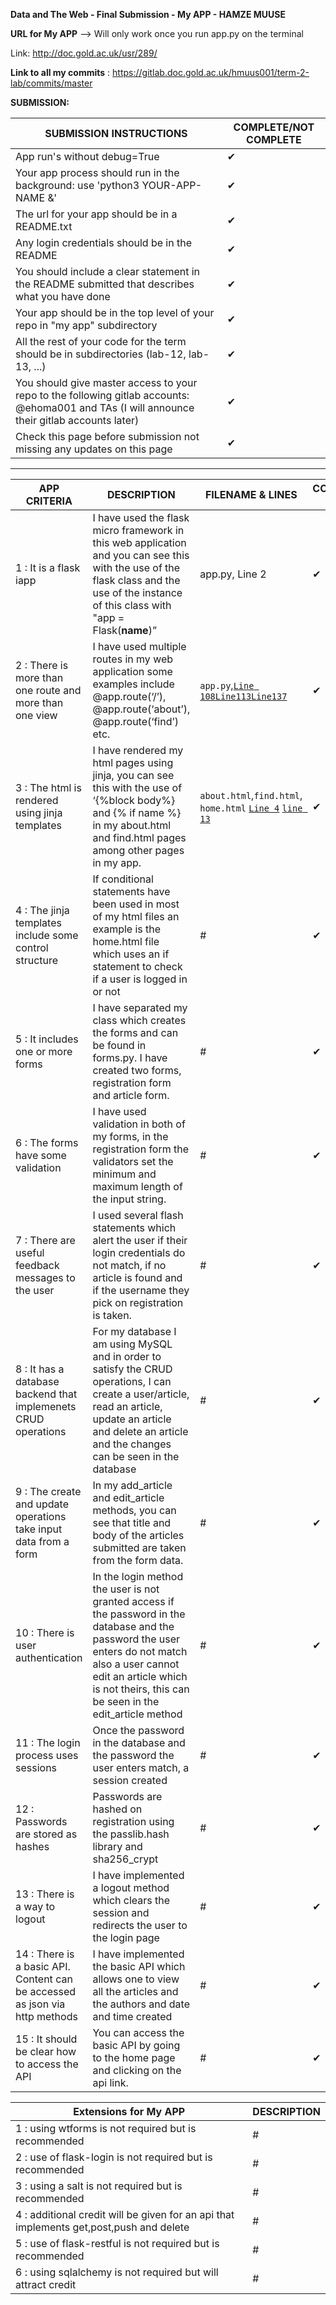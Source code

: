 **Data and The Web - Final Submission - My APP - HAMZE MUUSE**

**URL for My APP** 
--> Will only work once you run app.py on the terminal

Link: http://doc.gold.ac.uk/usr/289/

**Link to all my commits** : https://gitlab.doc.gold.ac.uk/hmuus001/term-2-lab/commits/master

**SUBMISSION:**
 
| **SUBMISSION INSTRUCTIONS** | **COMPLETE/NOT COMPLETE** |
| --- | --- |
| App run's without debug=True |  ✔ |
| Your app process should run in the background: use 'python3 YOUR-APP-NAME &' | ✔ |
| The url for your app should be in a README.txt | ✔ |
| Any login credentials should be in the README | ✔ |
| You should include a clear statement in the README submitted that describes what you have done | ✔ |
| Your app should be in the top level of your repo in "my app" subdirectory | ✔ |
| All the rest of your code for the term should be in subdirectories (lab-12, lab-13, ...) | ✔ |
| You should give master access to your repo to the following gitlab accounts: @ehoma001 and TAs (I will announce their gitlab accounts later) | ✔ |
| Check this page before submission not missing any updates on this page |  ✔  |

________________________


| APP CRITERIA | DESCRIPTION | FILENAME & LINES | COMPLETE/NOT COMPLETE |
| --- | --- | ---- |-|
| 1 : It is a flask iapp |I have used the flask micro framework in this web application and you can see this with the use of the flask class and the use of the instance of this class with "app = Flask(__name__)”|app.py, Line 2|✔|
| 2 : There is more than one route and more than one view |I have used multiple routes in my web application some examples include @app.route(‘/’), @app.route(‘about’), @app.route(‘find’) etc.|`app.py`,[`Line 108`](https://gitlab.doc.gold.ac.uk/hmuus001/term-2-lab/blob/master/supportNewApp/app.py#L108)[`Line113`](https://gitlab.doc.gold.ac.uk/hmuus001/term-2-lab/blob/master/supportNewApp/app.py#L113)[`Line137`](https://gitlab.doc.gold.ac.uk/hmuus001/term-2-lab/blob/master/supportNewApp/app.py#L137)|✔|
| 3 : The html is rendered using jinja templates|I have rendered my html pages using jinja, you can see this with the use of ‘{%block body%} and {% if name %} in my about.html and find.html pages among other pages in my app. |`about.html`,`find.html`, `home.html` [`Line 4`](https://gitlab.doc.gold.ac.uk/hmuus001/term-2-lab/blob/master/supportNewApp/templates/home.html#L4) [`line 13`](https://gitlab.doc.gold.ac.uk/hmuus001/term-2-lab/blob/master/supportNewApp/templates/find.html#L13)|✔|
| 4 : The jinja templates include some control structure|If conditional statements have been used in most of my html files an example is the home.html file which uses an if statement to check if a user is logged in or not|#|✔|
| 5 : It includes one or more forms|I have separated my class which creates the forms and can be found in forms.py. I have created two forms, registration form and article form. |#|✔|
| 6 : The forms have some validation|I have used validation in both of my forms, in the registration form the validators set the minimum and maximum length of the input string. |#|✔|
| 7 : There are useful feedback messages to the user|I used several flash statements which alert the user if their login credentials do not match, if no article is found and if the username they pick on registration is taken. |#|✔|
| 8 : It has a database backend that implemenets CRUD operations|For my database I am using MySQL and in order to satisfy the CRUD operations, I can create a user/article, read an article, update an article and delete an article and the changes can be seen in the database|#|✔|
| 9 : The create and update operations take input data from a form|In my add_article and edit_article methods, you can see that title and body of the articles submitted are taken from the form data.|#|✔|
| 10 : There is user authentication|In the login method the user is not granted access if the password in the database and the password the user enters do not match also a user cannot edit an article which is not theirs, this can be seen in the edit_article method |#|✔|
| 11 : The login process uses sessions|Once the password in the database and the password the user enters match, a session created |#|✔|
| 12 : Passwords are stored as hashes|Passwords are hashed on registration using the passlib.hash library and sha256_crypt|#|✔|
| 13 : There is a way to logout|I have implemented a logout method which clears the session and redirects the user to the login page|#|✔|
| 14 : There is a basic API. Content can be accessed as json via http methods|I have implemented the basic API which allows one to view all the articles and the authors and date and time created|#|✔|
| 15 : It should be clear how to access the API|You can access the basic API by going to the home page and clicking on the api link.|#|✔|


| Extensions for My APP | DESCRIPTION |
| --- | --- |
| 1 : using wtforms is not required but is recommended|#|
| 2 : use of flask-login is not required but is recommended|#|
| 3 : using a salt is not required but is recommended|#|
| 4 : additional credit will be given for an api that implements get,post,push and delete|#|
| 5 : use of flask-restful is not required but is recommended|#|
| 6 : using sqlalchemy is not required but will attract credit|#|

